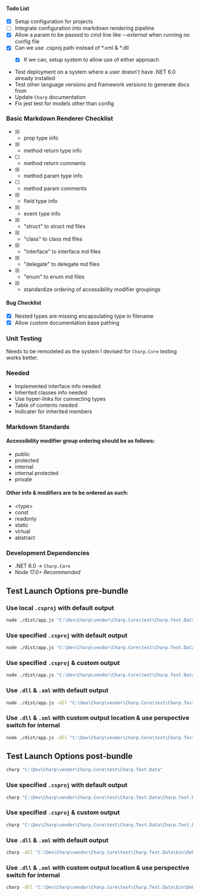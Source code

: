 #### Todo List

- [x] Setup configuration for projects
- [ ] Integrate configuration into markdown rendering pipeline
- [x] Allow a param to be passed to cmd line like *--external* when running no config file
- [x] Can we use .csproj path instead of *.xml & *.dll
  - [x] If we can, setup system to allow use of either approach


- Test deployment on a system where a user doesn't have .NET 6.0 already installed
- Test other language versions and framework versions to generate docs from
- Update `Charp` documentation
- Fix jest test for models other than config

### Basic Markdown Renderer Checklist

- [x] + prop type info
- [x] + method return type info
- [ ] + method return comments
- [x] + method param type info
- [ ] + method param comments
- [x] + field type info
- [x] + event type info
- [x] + "struct" to struct md files
- [x] + "class" to class md files
- [x] + "interface" to interface md files
- [x] + "delegate" to delegate md files
- [x] + "enum" to enum md files
- [x] + standardize ordering of accessibility modifier groupings

#### Bug Checklist

- [x] Nested types are missing encapsulating type in filename
- [x] Allow custom documentation base pathing

### Unit Testing

Needs to be remodeled as the system I devised for `Charp.Core` testing works better.

### Needed

- Implemented interface info needed
- Inherited classes info needed
- Use hyper-links for connecting types
- Table of contents needed
- Indicater for inherited members

### Markdown Standards

#### Accessibility modifier group ordering should be as follows:
- public
- protected
- internal
- internal protected
- private

#### Other info & modifiers are to be ordered as such:
- \<type\>
- const
- readonly
- static
- virtual
- abstract

### Development Dependencies

- .NET 6.0 -> `Charp.Core`
- Node 17.0+ *Recommended*

## Test Launch Options pre-bundle

### Use local `.csproj` with default output

```sh
node ./dist/app.js "C:\Dev\Charp\vendor\Charp.Core\test\Charp.Test.Data" -core "C:\Dev\Charp\vendor\Charp.Core\src\Charp.Runner\bin\Debug\net6.0\Charp.Runner.exe"
```

### Use specified `.csproj` with default output

```sh
node ./dist/app.js "C:\Dev\Charp\vendor\Charp.Core\test\Charp.Test.Data\Charp.Test.Data.csproj" -core "C:\Dev\Charp\vendor\Charp.Core\src\Charp.Runner\bin\Debug\net6.0\Charp.Runner.exe"
```

### Use specified `.csproj` & custom output

```sh
node ./dist/app.js "C:\Dev\Charp\vendor\Charp.Core\test\Charp.Test.Data\Charp.Test.Data.csproj" -o "example" -core "C:\Dev\Charp\vendor\Charp.Core\src\Charp.Runner\bin\Debug\net6.0\Charp.Runner.exe"
```

### Use `.dll` & `.xml` with default output
```sh
node ./dist/app.js -dll "C:\Dev\Charp\vendor\Charp.Core\test\Charp.Test.Data\bin\Debug\net6.0\Charp.Test.Data.dll" -xml "C:\Dev\Charp\vendor\Charp.Core\test\Charp.Test.Data\bin\Debug\net6.0\Charp.Test.Data.xml" -core "C:\Dev\Charp\vendor\Charp.Core\src\Charp.Runner\bin\Debug\net6.0\Charp.Runner.exe"
```
### Use `.dll` & `.xml` with custom output location & use perspective switch for internal

```sh
node ./dist/app.js -dll "C:\Dev\Charp\vendor\Charp.Core\test\Charp.Test.Data\bin\Debug\net6.0\Charp.Test.Data.dll" -xml "C:\Dev\Charp\vendor\Charp.Core\test\Charp.Test.Data\bin\Debug\net6.0\Charp.Test.Data.xml" -o "example/docs" -core "C:\Dev\Charp\vendor\Charp.Core\src\Charp.Runner\bin\Debug\net6.0\Charp.Runner.exe" --internal
```

## Test Launch Options post-bundle

```sh
charp "C:\Dev\Charp\vendor\Charp.Core\test\Charp.Test.Data"
```

### Use specified `.csproj` with default output

```sh
charp "C:\Dev\Charp\vendor\Charp.Core\test\Charp.Test.Data\Charp.Test.Data.csproj"
```

### Use specified `.csproj` & custom output

```sh
charp "C:\Dev\Charp\vendor\Charp.Core\test\Charp.Test.Data\Charp.Test.Data.csproj" -o example
```

### Use `.dll` & `.xml` with default output
```sh
charp -dll "C:\Dev\Charp\vendor\Charp.Core\test\Charp.Test.Data\bin\Debug\net6.0\Charp.Test.Data.dll" -xml "C:\Dev\Charp\vendor\Charp.Core\test\Charp.Test.Data\bin\Debug\net6.0\Charp.Test.Data.xml"
```
### Use `.dll` & `.xml` with custom output location & use perspective switch for internal

```sh
charp -dll "C:\Dev\Charp\vendor\Charp.Core\test\Charp.Test.Data\bin\Debug\net6.0\Charp.Test.Data.dll" -xml "C:\Dev\Charp\vendor\Charp.Core\test\Charp.Test.Data\bin\Debug\net6.0\Charp.Test.Data.xml" -o "example" --internal
```